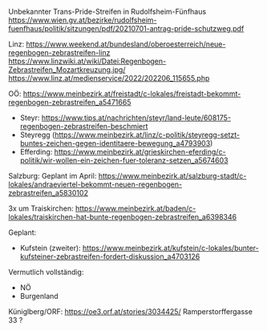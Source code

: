 Unbekannter Trans-Pride-Streifen in Rudolfsheim-Fünfhaus
https://www.wien.gv.at/bezirke/rudolfsheim-fuenfhaus/politik/sitzungen/pdf/20210701-antrag-pride-schutzweg.pdf

Linz:
https://www.weekend.at/bundesland/oberoesterreich/neue-regenbogen-zebrastreifen-linz
https://www.linzwiki.at/wiki/Datei:Regenbogen-Zebrastreifen_Mozartkreuzung.jpg/
https://www.linz.at/medienservice/2022/202206_115655.php

OÖ:
https://www.meinbezirk.at/freistadt/c-lokales/freistadt-bekommt-regenbogen-zebrastreifen_a5471665
- Steyr: https://www.tips.at/nachrichten/steyr/land-leute/608175-regenbogen-zebrastreifen-beschmiert
- Steyregg (https://www.meinbezirk.at/linz/c-politik/steyregg-setzt-buntes-zeichen-gegen-identitaere-bewegung_a4793903)
- Efferding: https://www.meinbezirk.at/grieskirchen-eferding/c-politik/wir-wollen-ein-zeichen-fuer-toleranz-setzen_a5674603

Salzburg:
Geplant im April: https://www.meinbezirk.at/salzburg-stadt/c-lokales/andraeviertel-bekommt-neuen-regenbogen-zebrastreifen_a5830102

3x um Traiskirchen: https://www.meinbezirk.at/baden/c-lokales/traiskirchen-hat-bunte-regenbogen-zebrastreifen_a6398346


Geplant:
- Kufstein (zweiter): https://www.meinbezirk.at/kufstein/c-lokales/bunter-kufsteiner-zebrastreifen-fordert-diskussion_a4703126

Vermutlich vollständig:

- NÖ
- Burgenland

Küniglberg/ORF: https://oe3.orf.at/stories/3034425/
Ramperstorffergasse 33 ?
